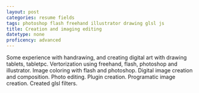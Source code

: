 ```yaml
---
layout: post
categories: resume fields
tags: photoshop flash freehand illustrator drawing glsl js
title: Creation and imaging editing
datetype: none
proficency: advanced
---
```


Some experience with handrawing, and creating digital art with drawing tablets, tabletpc.
Vertorization using freehand, flash, photoshop and illustrator. Image coloring with flash and photoshop.
Digital image creation and composition. Photo editing. Plugin creation. Programatic image creation.
Created glsl filters.
